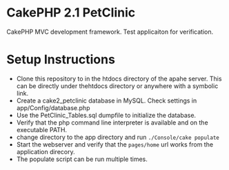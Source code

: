 CakePHP 2.1 PetClinic
=====================

CakePHP MVC development framework.  Test applicaiton for verification.

Setup Instructions
==================

* Clone this repository to in the htdocs directory of the apahe server.  This can be directly under thehtdocs directory or anywhere with a symbolic link.
* Create a cake2_petclinic database in MySQL.  Check settings in app/Config/database.php
* Use the PetClinic_Tables.sql dumpfile to initialize the database.
* Verify that the php command line interpreter is available and on the executable PATH.
* change directory to the app directory and run `./Console/cake populate`
* Start the webserver and verify that the `pages/home` url works from the application direcory.
* The populate script can be run multiple times.

